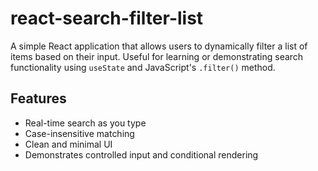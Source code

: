 # react-search-filter-list

A simple React application that allows users to dynamically filter a list of items based on their input. Useful for learning or demonstrating search functionality using `useState` and JavaScript's `.filter()` method.

## Features

- Real-time search as you type
- Case-insensitive matching
- Clean and minimal UI
- Demonstrates controlled input and conditional rendering



